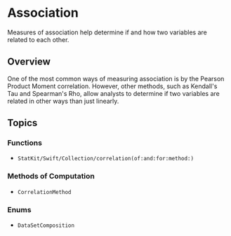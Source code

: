 # Association

Measures of association help determine if and how two variables are related to each other.

## Overview

One of the most common ways of measuring association is by the Pearson Product Moment correlation. However, other methods, such as Kendall's Tau and Spearman's Rho, allow analysts to determine if two variables are related in other ways than just linearly.

## Topics

### Functions

- ``StatKit/Swift/Collection/correlation(of:and:for:method:)``

### Methods of Computation

- ``CorrelationMethod``

### Enums

- ``DataSetComposition``
